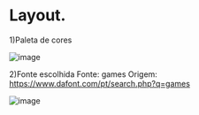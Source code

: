 # Layout.
1)Paleta de cores

![image](https://user-images.githubusercontent.com/79875609/139508810-82366748-1159-4617-bff1-f622e68e5b38.png)

 
2)Fonte escolhida
Fonte: games
Origem: https://www.dafont.com/pt/search.php?q=games

![image](https://user-images.githubusercontent.com/79875609/139508779-40aa5c57-3d24-4467-91ac-02b2bf7cb056.png)


 
